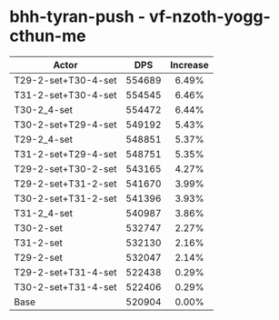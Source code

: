 # bhh-tyran-push - vf-nzoth-yogg-cthun-me
| Actor | DPS | Increase |
|---|:---:|:---:|
|T29-2-set+T30-4-set|554689|6.49%|
|T31-2-set+T30-4-set|554545|6.46%|
|T30-2_4-set|554472|6.44%|
|T30-2-set+T29-4-set|549192|5.43%|
|T29-2_4-set|548851|5.37%|
|T31-2-set+T29-4-set|548751|5.35%|
|T29-2-set+T30-2-set|543165|4.27%|
|T29-2-set+T31-2-set|541670|3.99%|
|T30-2-set+T31-2-set|541396|3.93%|
|T31-2_4-set|540987|3.86%|
|T30-2-set|532747|2.27%|
|T31-2-set|532130|2.16%|
|T29-2-set|532047|2.14%|
|T29-2-set+T31-4-set|522438|0.29%|
|T30-2-set+T31-4-set|522406|0.29%|
|Base|520904|0.00%|
